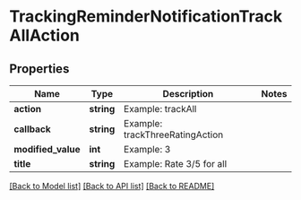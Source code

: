 # TrackingReminderNotificationTrackAllAction

## Properties
Name | Type | Description | Notes
------------ | ------------- | ------------- | -------------
**action** | **string** | Example: trackAll | 
**callback** | **string** | Example: trackThreeRatingAction | 
**modified_value** | **int** | Example: 3 | 
**title** | **string** | Example: Rate 3/5 for all | 

[[Back to Model list]](../README.md#documentation-for-models) [[Back to API list]](../README.md#documentation-for-api-endpoints) [[Back to README]](../README.md)



